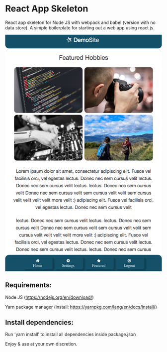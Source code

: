 # React App Skeleton
React app skeleton for Node JS with webpack and babel (version with no data store).
A simple boilerplate for starting out a web app using react js.

![alt text](docs/resources/sample-scrshot.png "App Screenshot Demo")

## Requirements:
Node JS (https://nodejs.org/en/download/)

Yarn package manager (install: https://yarnpkg.com/lang/en/docs/install/)

## Install dependencies:
Run 'yarn install' to install all dependencies inside package.json

Enjoy & use at your own discretion.
